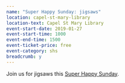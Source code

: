 ```yaml
---
name: "Super Happy Sunday: jigsaws"
location: capel-st-mary-library
location-text: Capel St Mary Library
event-start-date: 2019-01-27
event-start-time: 1000
event-end-time: 1500
event-ticket-price: free
event-category: shs
breadcrumb: y
---
```


Join us for jigsaws this [Super Happy Sunday](/news/super-happy-sunday/).
